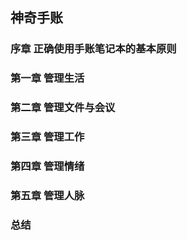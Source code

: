 ## 神奇手账
  
### 序章  正确使用手账笔记本的基本原则  



### 第一章  管理生活  

### 第二章  管理文件与会议  

### 第三章  管理工作  
  
### 第四章  管理情绪  
  
### 第五章  管理人脉  
  
### 总结  


